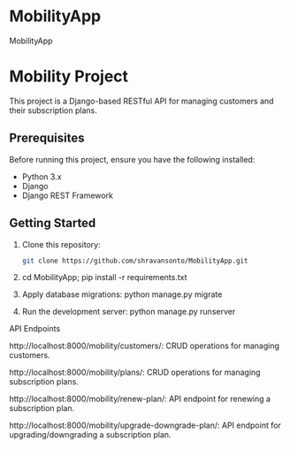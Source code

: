 # MobilityApp
MobilityApp

# Mobility Project

This project is a Django-based RESTful API for managing customers and their subscription plans.

## Prerequisites

Before running this project, ensure you have the following installed:

- Python 3.x
- Django
- Django REST Framework

## Getting Started

1. Clone this repository:
   ```bash
   git clone https://github.com/shravansonto/MobilityApp.git

2. cd MobilityApp;
    pip install -r requirements.txt

3. Apply database migrations:
 python manage.py migrate

4. Run the development server:
    python manage.py runserver

API Endpoints

http://localhost:8000/mobility/customers/: CRUD operations for managing customers.

http://localhost:8000/mobility/plans/: CRUD operations for managing subscription plans.

http://localhost:8000/mobility/renew-plan/: API endpoint for renewing a subscription plan.

http://localhost:8000/mobility/upgrade-downgrade-plan/: API endpoint for upgrading/downgrading a subscription plan.

